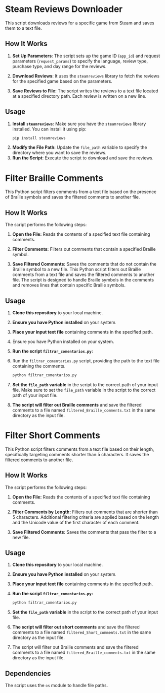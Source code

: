 # Steam Reviews Downloader

This script downloads reviews for a specific game from Steam and saves them to a text file.

## How It Works

1. **Set Up Parameters**: The script sets up the game ID (`app_id`) and request parameters (`request_params`) to specify the language, review type, purchase type, and day range for the reviews.

2. **Download Reviews**: It uses the `steamreviews` library to fetch the reviews for the specified game based on the parameters.

3. **Save Reviews to File**: The script writes the reviews to a text file located at a specified directory path. Each review is written on a new line.

## Usage

1. **Install `steamreviews`**: Make sure you have the `steamreviews` library installed. You can install it using pip:
   ```bash
   pip install steamreviews
2. **Modify the File Path**: Update the `file_path` variable to specify the directory where you want to save the reviews.
3. **Run the Script**: Execute the script to download and save the reviews.



# Filter Braille Comments

This Python script filters comments from a text file based on the presence of Braille symbols and saves the filtered comments to another file.

## How It Works

The script performs the following steps:

1. **Open the File:** Reads the contents of a specified text file containing comments.

2. **Filter Comments:** Filters out comments that contain a specified Braille symbol.

3. **Save Filtered Comments:** Saves the comments that do not contain the Braille symbol to a new file.
This Python script filters out Braille comments from a text file and saves the filtered comments to another file. The script is designed to handle Braille symbols in the comments and removes lines that contain specific Braille symbols.

## Usage

1. **Clone this repository** to your local machine.

2. **Ensure you have Python installed** on your system.

3. **Place your input text file** containing comments in the specified path.
2. Ensure you have Python installed on your system.

4. **Run the script `filtrar_comentarios.py`:**
3. Run the `filtrar_comentarios.py` script, providing the path to the text file containing the comments.

    ```bash
    python filtrar_comentarios.py
    ```

5. **Set the `file_path` variable** in the script to the correct path of your input file.
    Make sure to set the `file_path` variable in the script to the correct path of your input file.

6. **The script will filter out Braille comments** and save the filtered comments to a file named `filtered_Braille_comments.txt` in the same directory as the input file.



# Filter Short Comments

This Python script filters comments from a text file based on their length, specifically targeting comments shorter than 5 characters. It saves the filtered comments to another file.

## How It Works

The script performs the following steps:

1. **Open the File:** Reads the contents of a specified text file containing comments.

2. **Filter Comments by Length:** Filters out comments that are shorter than 5 characters. Additional filtering criteria are applied based on the length and the Unicode value of the first character of each comment.

3. **Save Filtered Comments:** Saves the comments that pass the filter to a new file.

## Usage

1. **Clone this repository** to your local machine.

2. **Ensure you have Python installed** on your system.

3. **Place your input text file** containing comments in the specified path.

4. **Run the script `filtrar_comentarios.py`:**

    ```bash
    python filtrar_comentarios.py
    ```

5. **Set the `file_path` variable** in the script to the correct path of your input file.

6. **The script will filter out short comments** and save the filtered comments to a file named `filtered_Short_comments.txt` in the same directory as the input file.
4. The script will filter out Braille comments and save the filtered comments to a file named `filtered_Braille_comments.txt` in the same directory as the input file.

## Dependencies

The script uses the `os` module to handle file paths.
